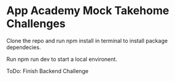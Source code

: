 # App Academy Mock Takehome Challenges

Clone the repo and run npm install in terminal to install package dependecies. 

Run npm run dev to start a local environent. 

ToDo: Finish Backend Challenge